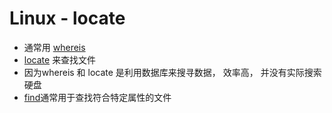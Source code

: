 # Linux - locate

- 通常用 [whereis](linux-command-whereis.md)
- [locate](linux-command-locate.md) 来查找文件
- 因为whereis 和 locate 是利用数据库来搜寻数据， 效率高， 并没有实际搜索硬盘
- [find](linux-find.md)通常用于查找符合特定属性的文件


